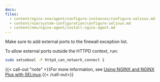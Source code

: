 ```yaml
---
docs:
files:
  - content/nginx-one/agent/configure-instances/configure-selinux.md
  - content/nim/system-configuration/configure-selinux.md
  - content/nms/nginx-agent/install-nginx-agent.md
---
```


Make sure to add external ports to the firewall exception list.

To allow external ports outside the HTTPD context, run:

```bash
sudo setsebool -P httpd_can_network_connect 1
```

{{< call-out "note" >}}For more information, see [Using NGINX and NGINX Plus with SELinux](https://www.nginx.com/blog/using-nginx-plus-with-selinux/).{{< /call-out>}}